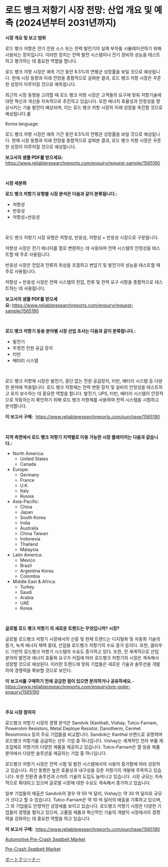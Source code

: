 <p><h1>로드 뱅크 저항기 시장 전망: 산업 개요 및 예측 (2024년부터 2031년까지)</h1></p><p><strong>시장 개요 및 보고 범위</strong></p>
<p><p>로드 뱅크 저항은 전기 전원 소스 또는 전력 발전기의 실제 부하를 시뮬레이션하기 위해 사용되는 장치입니다. 이러한 장치는 전력 발전 시스템이나 전기 장비의 성능을 테스트하고 평가하는 데 중요한 역할을 합니다.</p><p>로드 뱅크 저항 시장은 예측 기간 동안 8.5%의 연평균 성장률을 보일 것으로 예상됩니다. 현재 시장 동향과 미래 전망을 종합적으로 살펴본 결과, 로드 뱅크 저항 시장은 꾸준한 성장이 이루어질 것으로 예측됩니다.</p><p>최근의 시장 동향을 고려할 때 로드 뱅크 저항 시장은 고객들의 요구에 맞춰 저항기술에 대한 혁신과 개선을 지속적으로 추진하고 있습니다. 또한 에너지 효율성과 안정성을 향상시키는 기술 발전이 예상되며, 이는 로드 뱅크 저항 시장의 미래 성장을 촉진할 것으로 예상됩니다.롤 </p><p>Korea language: </p><p>로드 뱅크 저항 시장은 예측 기간 동안 8.5%의 연평균 성장률을 보일 것으로 예상됩니다. 현재 시장 동향과 미래 전망을 종합적으로 살펴본 결과, 로드 뱅크 저항 시장은 꾸준한 성장이 이루어질 것으로 예상됩니다.</p></p>
<p><strong>보고서의 샘플 PDF를 받으세요:</strong> <a href="https://www.reliableresearchreports.com/enquiry/request-sample/1565190">https://www.reliableresearchreports.com/enquiry/request-sample/1565190</a></p>
<p>&nbsp;</p>
<p><strong>시장 세분화</strong></p>
<p><strong>로드 뱅크 저항기 유형별 시장 분석은 다음과 같이 분류됩니다.:</strong></p>
<p><ul><li>저항성</li><li>반응성</li><li>저항성+반응성</li></ul></p>
<p>&nbsp;</p>
<p><p>로드 밴크 저항기 시장 유형은 저항성, 반응성, 저항성 + 반응성 시장으로 구분됩니다. </p><p>저항성 시장은 전기 에너지를 열로 변환하는 데 사용되며 전력 시스템의 안정성을 테스트할 때 주로 사용됩니다. </p><p>반응성 시장은 전압과 전류의 위상을 조절하고 변압기 및 발전기의 성능을 테스트할 때 주로 사용됩니다. </p><p>저항성 + 반응성 시장은 전력 시스템의 전압, 전류 및 전력 요구 사항을 종합적으로 테스트하는 데 사용됩니다.</p></p>
<p><strong>보고서의 샘플 PDF를 받으세요:</strong>&nbsp;<a href="https://www.reliableresearchreports.com/enquiry/request-sample/1565190">https://www.reliableresearchreports.com/enquiry/request-sample/1565190</a></p>
<p>&nbsp;</p>
<p><strong> 로드 뱅크 저항기 응용 분야별 시장 산업 조사는 다음과 같이 분류됩니다.:</strong></p>
<p><ul><li>발전기</li><li>무정전 전원 공급 장치</li><li>터빈</li><li>배터리 시스템</li></ul></p>
<p>&nbsp;</p>
<p><p>로드 뱅크 저항체 시장은 발전기, 중단 없는 전원 공급장치, 터빈, 배터리 시스템 등 다양한 분야에 적용됩니다. 로드 뱅크 저항체는 전력 변환 장치 및 설비의 안정성을 테스트하고 유지 보수하는 데 중요한 역할을 합니다. 발전기, UPS, 터빈, 배터리 시스템이 안정적으로 작동하는지 확인하기 위해 로드 뱅크 저항체를 사용하여 전력 시스템을 시험하고 분석합니다.</p></p>
<p><strong>이 보고서 구매:</strong>&nbsp; <a href="https://www.reliableresearchreports.com/purchase/1565190">https://www.reliableresearchreports.com/purchase/1565190</a></p>
<p>&nbsp;</p>
<p><strong>지역 측면에서 로드 뱅크 저항기 지역별로 이용 가능한 시장 플레이어는 다음과 같습니다.:</strong></p>
<p><ul>
    <li>
        North America:
        <ul>
            <li>United States</li>
            <li>Canada</li>
        </ul>
    </li>
    <li>
        Europe:
        <ul>
            <li>Germany</li>
            <li>France</li>
            <li>U.K.</li>
            <li>Italy</li>
            <li>Russia</li>
        </ul>
    </li>
    <li>
        Asia-Pacific:
        <ul>
            <li>China</li>
            <li>Japan</li>
            <li>South Korea</li>
            <li>India</li>
            <li>Australia</li>
            <li>China Taiwan</li>
            <li>Indonesia</li>
            <li>Thailand</li>
            <li>Malaysia</li>
        </ul>
    </li>
    <li>
        Latin America:
        <ul>
            <li>Mexico</li>
            <li>Brazil</li>
            <li>Argentina Korea</li>
            <li>Colombia</li>
        </ul>
    </li>
    <li>
        Middle East & Africa:
        <ul>
            <li>Turkey</li>
            <li>Saudi</li>
            <li>Arabia</li>
            <li>UAE</li>
            <li>Korea</li>
        </ul>
    </li>
    </ul></p>
<p>&nbsp;</p>
<p><strong>글로벌 로드 뱅크 저항기 의 새로운 트렌드는 무엇입니까? 시장?</strong></p>
<p><p>글로벌 로드뱅크 저항기 시장에서의 신흥 및 현재 트렌드는 디지털화 및 자동화 기술의 증가, 녹색 에너지 채택 증대, 산업용 로드뱅크 저항기의 수요 증가 등이다. 또한, 클라우드 기반의 로드뱅크 저항기 시스템의 수요도 증가하고 있다. 또한, 전 세계적으로 산업 분야의 발전과 에너지 효율화 요구가 커짐에 따라 로드뱅크 저항기의 시장은 계속해서 성장할 것으로 예상된다. 이러한 트렌드에 맞춰 기업들은 새로운 기술과 솔루션을 개발하여 경쟁력을 확보할 것으로 보인다.</p></p>
<p><strong>이 보고서를 구매하기 전에 궁금한 점이 있으면 문의하거나 공유하세요.</strong>- <a href="https://www.reliableresearchreports.com/enquiry/pre-order-enquiry/1565190">https://www.reliableresearchreports.com/enquiry/pre-order-enquiry/1565190</a></p>
<p>&nbsp;</p>
<p><strong>주요 시장 참여자</strong></p>
<p><p>로드뱅크 저항기 시장의 경쟁 분석은 Sandvik (Kanthal), Vishay, Tutco-Farnam, Powerohm Resistors, Metal Deploye Resistor, Danotherm, Cermet Resistronics 등의 주요 기업들을 비교합니다. Sandvik는 Kanthal 브랜드로 유명하며 로드뱅크 저항기를 공급하는 선두 기업 중 하나입니다. Vishay는 세계적인 전자 부품 제조업체로 저항기의 다양한 제품을 제공하고 있습니다. Tutco-Farnam은 열 응용 제품 분야에서 다양한 솔루션을 제공하는 기업 중 하나입니다.</p><p>로드뱅크 저항기 시장은 전력 시험 및 발전 시스템에서의 사용이 증가함에 따라 성장하고 있습니다. 최신 동향은 높은 효율성과 내구성을 갖춘 저항기의 개발에 주목하고 있습니다. 또한 친환경 솔루션과 스마트 기술의 도입도 늘어나고 있습니다. 시장 규모는 지속적으로 확대되고 있으며 글로벌 시장에 대한 수요도 계속해서 증가하고 있습니다.</p><p>일부 기업들의 매출은 Sandvik의 경우 약 50 억 달러, Vishay는 약 30 억 달러로 규모가 크다고 할 수 있습니다. Tutco-Farnam은 약 10 억 달러의 매출을 기록하고 있으며, 그 외 기업들도 안정적인 성장세를 보이고 있습니다. 로드뱅크 저항기 시장은 다양한 기업들이 경쟁을 펼치고 있으며, 고품질 제품과 혁신적인 기술의 개발이 시장에서의 경쟁력을 강화하는 데 중요한 역할을 하고 있습니다.</p></p>
<p><strong>이 보고서 구매:</strong>&nbsp;&nbsp;<a href="https://www.reliableresearchreports.com/purchase/1565190">https://www.reliableresearchreports.com/purchase/1565190</a></p>
<p><p><a href="https://carnation-joke-41f.notion.site/Automotive-Pre-Crash-Seatbelt-Market-Insights-Market-Players-and-Forecast-Till-2031-c694d471f1284b0db0929a2381e89d96">Automotive Pre-Crash Seatbelt Market</a></p><p><a href="https://extreme-scabiosa-c81.notion.site/Pre-Crash-Seatbelt-Market-Size-Market-Share-and-Global-Market-Analysis-Report-2024-2031-226d5766a4c64fde85f00b833b9ece4e">Pre-Crash Seatbelt Market</a></p><p><a href="https://github.com/EstaSprer20231/Market-Research-Report-List-1/blob/main/50975595725.md">ボートクリーナー</a></p></p>
